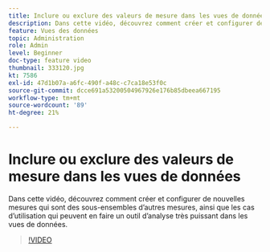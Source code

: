 ```yaml
---
title: Inclure ou exclure des valeurs de mesure dans les vues de données
description: Dans cette vidéo, découvrez comment créer et configurer de nouvelles mesures qui sont des sous-ensembles d’autres mesures, ainsi que les cas d’utilisation qui peuvent en faire un outil d’analyse très puissant dans les vues de données.
feature: Vues des données
topic: Administration
role: Admin
level: Beginner
doc-type: feature video
thumbnail: 333120.jpg
kt: 7586
exl-id: 47d1b07a-a6fc-490f-a48c-c7ca18e53f0c
source-git-commit: dcce691a53200504967926e176b85dbeea667195
workflow-type: tm+mt
source-wordcount: '89'
ht-degree: 21%

---
```


# Inclure ou exclure des valeurs de mesure dans les vues de données

Dans cette vidéo, découvrez comment créer et configurer de nouvelles mesures qui sont des sous-ensembles d’autres mesures, ainsi que les cas d’utilisation qui peuvent en faire un outil d’analyse très puissant dans les vues de données.

>[!VIDEO](https://video.tv.adobe.com/v/333120/?quality=12&learn=on)
